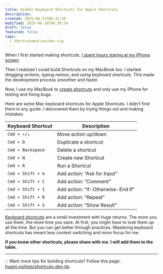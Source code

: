 ```yaml
---
title: Hidden Keyboard Shortcuts for Apple Shortcuts
description: 
created: 2025-08-12T06:32:58
modified: 2025-08-18T06:38:54
draft: false
featured: false
tags:
  - Shortcutomation/dev-tip
---
```


When I first started making shortcuts, [I spent hours staring at my iPhone screen](a-nighttime-routine-i-do-every-day.md).

Then I realized I could build Shortcuts on my MacBook too. I started _dragging actions_, _typing names_, and _using keyboard shortcuts_. This made the development process smoother and faster.

Now, I use my MacBook to [create shortcuts](https://github.com/huaminghuangtw/Shortcutomation/releases) and only use my iPhone for testing and fixing bugs.

Here are some Mac keyboard shortcuts for Apple Shortcuts. I didn't find them in any guide. I discovered them by trying things out and making mistakes.

| Keyboard Shortcut        | Description                       |
| --------------- | --------------------------------- |
| `Cmd + ↑/↓`       | Move action up/down               |
| `Cmd + D`         | Duplicate a shortcut              |
| `Cmd + Backspace` | Delete a shortcut                 |
| `Cmd + N`         | Create new Shortcut               |
| `Cmd + R`         | Run a Shortcut                    |
| `Cmd + Shift + A` | Add action: “Ask for Input”       |
| `Cmd + Shift + C` | Add action: “Comment”             |
| `Cmd + Shift + I` | Add action: “If-Otherwise-End If” |
| `Cmd + Shift + R` | Add action: “Repeat”              |
| `Cmd + Shift + S` | Add action: “Show Result”         |

[Keyboard shortcuts](https://huami.ng/lists/keyboard-hotkey/) are a small investment with huge returns. The more you use them, the more time you save. At first, you might have to look them up all the time. But you can get better through practices. Mastering keyboard shortcuts has meant less context switching and more focus for me.

**If you know other shortcuts, please share with me. I will add them to the table.**

---

💡 Want more tips for building shortcuts? Follow this page: [huami.ng/lists/shortcuts-dev-tip](https://huami.ng/lists/shortcuts-dev-tip)
